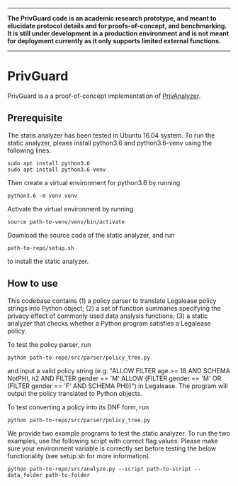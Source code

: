 ----------------------------------------------------------------

**The PrivGuard code is an academic research prototype, and meant to elucidate protocol details and for proofs-of-concept, and benchmarking. It is still under development in a production environment and is not meant for deployment currently as it only supports limited external functions.**

----------------------------------------------------------------

# PrivGuard

PrivGuard is a a proof-of-concept implementation of [PrivAnalyzer](https://wanglun1996.github.io/publication/poly19.pdf).

## Prerequisite

The statis analyzer has been tested in Ubuntu 16.04 system. To run the static analyzer, pleaes install python3.6 and python3.6-venv using the following lines.

```
sudo apt install python3.6
sudo apt install python3.6-venv
```

Then create a virtual environment for python3.6 by running

```
python3.6 -m venv venv
```

Activate the virtual environment by running

```
source path-to-venv/venv/bin/activate
```

Download the source code of the static analyzer, and run

```
path-to-repo/setup.sh
```

to install the static analyzer.

## How to use

This codebase contains (1) a policy parser to translate Legalease policy strings into Python object; (2) a set of function summaries specifying the privacy effect of commonly used data analysis functions; (3) a static analyzer that checks whether a Python program satisfies a Legalease policy.

To test the policy parser, run

```
python path-to-repo/src/parser/policy_tree.py
```

and input a valid policy string (e.g. "ALLOW FILTER age >= 18 AND SCHEMA NotPHI, h2 AND FILTER gender == 'M' ALLOW (FILTER gender == 'M' OR (FILTER gender == 'F' AND SCHEMA PHI))") in Legalease. The program will output the policy translated to Python objects.

To test converting a policy into its DNF form, run

```
python path-to-repo/src/parser/policy_tree.py
```

We provide two example programs to test the static analyzer. To run the two examples, use the following script with correct flag values. Please make sure your environment variable is correctly set before testing the below functionality (see setup.sh for more information).

```
python path-to-repo/src/analyze.py --script path-to-script --data_folder path-to-folder
``` 
